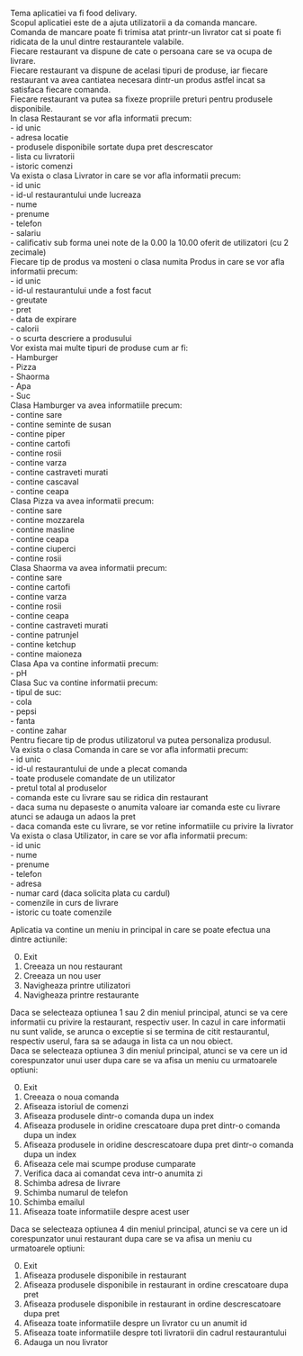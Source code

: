 Tema aplicatiei va fi food delivary. <br>
Scopul aplicatiei este de a ajuta utilizatorii a da comanda mancare.  <br>
Comanda de mancare poate fi trimisa atat printr-un livrator cat si poate fi ridicata de la unul dintre restaurantele valabile.  <br>
Fiecare restaurant va dispune de cate o persoana care se va ocupa de livrare. <br>
Fiecare restaurant va dispune de acelasi tipuri de produse, iar fiecare restaurant va avea cantiatea necesara dintr-un produs astfel incat sa satisfaca fiecare comanda.  <br>
Fiecare restaurant va putea sa fixeze propriile preturi pentru produsele disponibile.  <br>
In clasa Restaurant se vor afla informatii precum:  <br>
	- id unic  <br>
	- adresa locatie  <br>
	- produsele disponibile sortate dupa pret descrescator  <br>
	- lista cu livratorii  <br>
	- istoric comenzi  <br>
Va exista o clasa Livrator in care se vor afla informatii precum:  <br>
	- id unic  <br>
	- id-ul restaurantului unde lucreaza  <br>
	- nume  <br>
	- prenume  <br>
	- telefon  <br>
	- salariu  <br>
	- calificativ sub forma unei note de la 0.00 la 10.00 oferit de utilizatori (cu 2 zecimale)  <br>
Fiecare tip de produs va mosteni o clasa numita Produs in care se vor afla informatii precum:   <br>
	- id unic  <br>
	- id-ul restaurantului unde a fost facut  <br>
	- greutate   <br>
	- pret   <br>
	- data de expirare  <br>
 	- calorii  <br>
	- o scurta descriere a produsului  <br>
Vor exista mai multe tipuri de produse cum ar fi:   <br>
	- Hamburger  <br>
	- Pizza  <br>
 	- Shaorma  <br>
	- Apa   <br>
	- Suc  <br>
Clasa Hamburger va avea informatiile precum:  <br>
	- contine sare  <br>
	- contine seminte de susan  <br>
	- contine piper  <br>
	- contine cartofi  <br>
	- contine rosii  <br> 
	- contine varza  <br>
	- contine castraveti murati  <br>
	- contine cascaval  <br>
	- contine ceapa  <br>
Clasa Pizza va avea informatii precum:  <br>
	- contine sare  <br>
	- contine mozzarela  <br>
	- contine masline  <br>
	- contine ceapa	  <br>
	- contine ciuperci  <br>
	- contine rosii  <br>
Clasa Shaorma va avea informatii precum: <br>
	- contine sare <br> 
	- contine cartofi <br>
	- contine varza <br>
	- contine rosii <br>
	- contine ceapa <br>
	- contine castraveti murati <br>
	- contine patrunjel <br>
	- contine ketchup <br>
	- contine maioneza <br>
Clasa Apa va contine informatii precum: <br>
	- pH <br>
Clasa Suc va contine informatii precum: <br>
	- tipul de suc: <br>
		- cola <br>
		- pepsi	 <br>
		- fanta <br>
	- contine zahar <br>
Pentru fiecare tip de produs utilizatorul va putea personaliza produsul. <br>
Va exista o clasa Comanda in care se vor afla informatii precum:  <br>
	- id unic <br>
	- id-ul restaurantului de unde a plecat comanda <br>
	- toate produsele comandate de un utilizator <br>
	- pretul total al produselor  <br>
	- comanda este cu livrare sau se ridica din restaurant <br>
	- daca suma nu depaseste o anumita valoare iar comanda este cu livrare atunci se adauga un adaos la pret <br>
	- daca comanda este cu livrare, se vor retine informatiile cu privire la livrator <br>
Va exista o clasa Utilizator, in care se vor afla informatii precum: <br>
	- id unic <br>
	- nume <br>
	- prenume <br>
	- telefon <br>
	- adresa <br>
	- numar card (daca solicita plata cu cardul) <br>
	- comenzile in curs de livrare <br>
	- istoric cu toate comenzile <br>

Aplicatia va contine un meniu in principal in care se poate efectua una dintre actiunile:
<ol start="0">
	<li> Exit </li>
	<li> Creeaza un nou restaurant </li>
	<li> Creeaza un nou user </li>
	<li> Navigheaza printre utilizatori </li>
	<li> Navigheaza printre restaurante  </li>
</ol>
Daca se selecteaza optiunea 1 sau 2 din meniul principal, atunci se va cere informatii cu privire la restaurant, respectiv user. In cazul in care informatii nu sunt valide, se arunca o exceptie si se termina de citit restaurantul, respectiv userul, fara sa se adauga in lista ca un nou obiect. <br>
Daca se selecteaza optiunea 3 din meniul principal, atunci se va cere un id corespunzator unui user dupa care se va afisa un meniu cu urmatoarele optiuni: <br>
<ol start="0">
	<li> Exit </li>
	<li> Creeaza o noua comanda </li>
	<li> Afiseaza istoriul de comenzi </li>
	<li> Afiseaza produsele dintr-o comanda dupa un index </li>
	<li> Afiseaza produsele in oridine crescatoare dupa pret dintr-o comanda dupa un index </li> </li>
	<li> Afiseaza produsele in oridine descrescatoare dupa pret dintr-o comanda dupa un index </li>
	<li> Afiseaza cele mai scumpe produse cumparate </li>
	<li> Verifica daca ai comandat ceva intr-o anumita zi </li>
	<li> Schimba adresa de livrare </li>
	<li> Schimba numarul de telefon </li>
	<li> Schimba emailul </li>
	<li> Afiseaza toate informatiile despre acest user </li>
</ol>
Daca se selecteaza optiunea 4 din meniul principal, atunci se va cere un id corespunzator unui restaurant dupa care se va afisa un meniu cu urmatoarele optiuni: <br>
<ol start="0">
	<li> Exit </li>
	<li> Afiseaza produsele disponibile in restaurant </li>
	<li> Afiseaza produsele disponibile in restaurant in ordine crescatoare dupa pret </li>
	<li> Afiseaza produsele disponibile in restaurant in ordine descrescatoare dupa pret </li>
	<li> Afiseaza toate informatiile despre un livrator cu un anumit id </li>
	<li> Afiseaza toate informatiile despre toti livratorii din cadrul restaurantului </li>
	<li> Adauga un nou livrator </li>
</ol>
 
 
 
 
 
 
 
